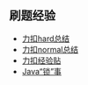 ## 刷题经验

* [力扣hard总结](../master/md/leetcode/hard.md)
* [力扣normal总结](../master/md/leetcode/nornal.md)
* [力扣经验贴](../master/md/leetcode/exp.md)
* [Java“锁”事](../master/md/java/synchronize.md)


